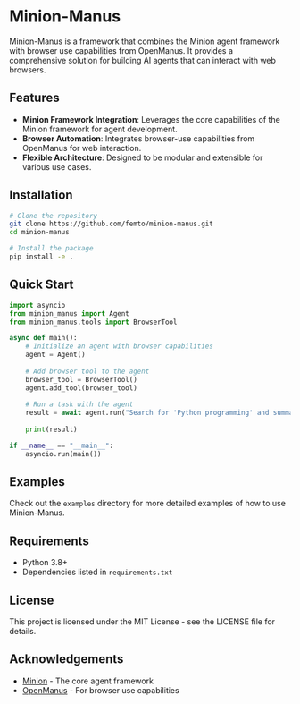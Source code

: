# Minion-Manus

Minion-Manus is a framework that combines the Minion agent framework with browser use capabilities from OpenManus. It provides a comprehensive solution for building AI agents that can interact with web browsers.

## Features

- **Minion Framework Integration**: Leverages the core capabilities of the Minion framework for agent development.
- **Browser Automation**: Integrates browser-use capabilities from OpenManus for web interaction.
- **Flexible Architecture**: Designed to be modular and extensible for various use cases.

## Installation

```bash
# Clone the repository
git clone https://github.com/femto/minion-manus.git
cd minion-manus

# Install the package
pip install -e .
```

## Quick Start

```python
import asyncio
from minion_manus import Agent
from minion_manus.tools import BrowserTool

async def main():
    # Initialize an agent with browser capabilities
    agent = Agent()
    
    # Add browser tool to the agent
    browser_tool = BrowserTool()
    agent.add_tool(browser_tool)
    
    # Run a task with the agent
    result = await agent.run("Search for 'Python programming' and summarize the first result")
    
    print(result)

if __name__ == "__main__":
    asyncio.run(main())
```

## Examples

Check out the `examples` directory for more detailed examples of how to use Minion-Manus.

## Requirements

- Python 3.8+
- Dependencies listed in `requirements.txt`

## License

This project is licensed under the MIT License - see the LICENSE file for details.

## Acknowledgements

- [Minion](https://github.com/yourusername/minion1) - The core agent framework
- [OpenManus](https://github.com/yourusername/OpenManus) - For browser use capabilities 